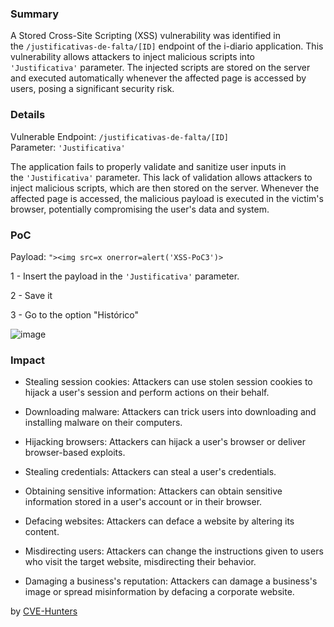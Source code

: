 ### Summary

A Stored Cross-Site Scripting (XSS) vulnerability was identified in the `/justificativas-de-falta/[ID]` endpoint of the i-diario application. This vulnerability allows attackers to inject malicious scripts into `'Justificativa'` parameter. The injected scripts are stored on the server and executed automatically whenever the affected page is accessed by users, posing a significant security risk.

### Details

Vulnerable Endpoint: `/justificativas-de-falta/[ID]`
Parameter: `'Justificativa'`

The application fails to properly validate and sanitize user inputs in the `'Justificativa'` parameter. This lack of validation allows attackers to inject malicious scripts, which are then stored on the server. Whenever the affected page is accessed, the malicious payload is executed in the victim's browser, potentially compromising the user's data and system.

### PoC

Payload: `"><img src=x onerror=alert('XSS-PoC3')>`

1 - Insert the payload in the `'Justificativa'` parameter.

2 - Save it

3 - Go to the option "Histórico"

![image](https://github.com/user-attachments/assets/7138b65c-4e40-4f4d-8c30-ef643b797d46)

### Impact

- Stealing session cookies: Attackers can use stolen session cookies to hijack a user's session and perform actions on their behalf.
  
- Downloading malware: Attackers can trick users into downloading and installing malware on their computers.
  
- Hijacking browsers: Attackers can hijack a user's browser or deliver browser-based exploits.
  
- Stealing credentials: Attackers can steal a user's credentials.
  
- Obtaining sensitive information: Attackers can obtain sensitive information stored in a user's account or in their browser.
  
- Defacing websites: Attackers can deface a website by altering its content.
  
- Misdirecting users: Attackers can change the instructions given to users who visit the target website, misdirecting their behavior.
  
- Damaging a business's reputation: Attackers can damage a business's image or spread misinformation by defacing a corporate website.


by [CVE-Hunters](https://github.com/Sec-Dojo-Cyber-House/cve-hunters)
